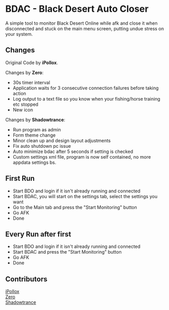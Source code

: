 BDAC - Black Desert Auto Closer 
========

A simple tool to monitor Black Desert Online while afk and close it when disconnected and stuck on the main menu screen, putting undue stress on your system.


## Changes

Original Code by **iPollox**.

Changes by **Zero**:
* 30s timer interval
* Application waits for 3 consecutive connection failures before taking action
* Log output to a text file so you know when your fishing/horse training etc stopped
* New icon

Changes by **Shadowtrance**:
* Run program as admin
* Form theme change
* Minor clean up and design layout adjustments
* Fix auto shutdown pc issue
* Auto minimize bdac after 5 seconds if setting is checked
* Custom settings xml file, program is now self contained, no more appdata settings bs.

## First Run
* Start BDO and login if it isn't already running and connected
* Start BDAC, you will start on the settings tab, select the settings you want
* Go to the Main tab and press the "Start Monitoring" button
* Go AFK
* Done

## Every Run after first
* Start BDO and login if it isn't already running and connected
* Start BDAC and press the "Start Monitoring" button
* Go AFK
* Done

## Contributors

[iPollox](https://github.com/iPollox)   
[Zero](https://github.com/LunarAshes)    
[Shadowtrance](https://github.com/Shadowtrance)

